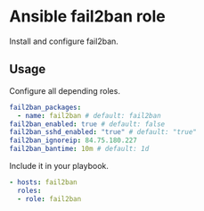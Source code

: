 # Ansible fail2ban role

Install and configure fail2ban.

## Usage

Configure all depending roles.

```yml
fail2ban_packages:
  - name: fail2ban # default: fail2ban
fail2ban_enabled: true # default: false
fail2ban_sshd_enabled: "true" # default: "true"
fail2ban_ignoreip: 84.75.180.227
fail2ban_bantime: 10m # default: 1d
```

Include it in your playbook.

```yml
- hosts: fail2ban
  roles:
  - role: fail2ban
```